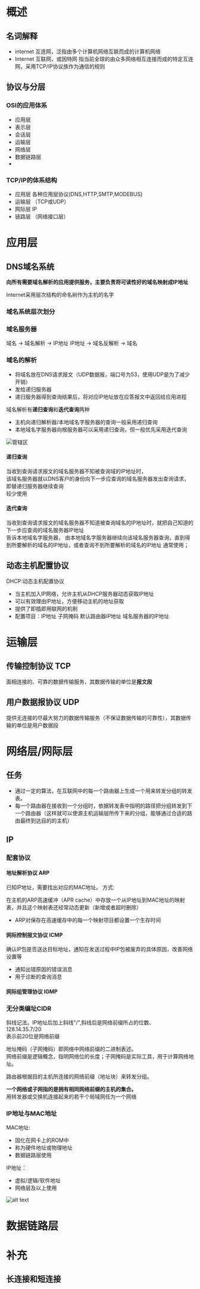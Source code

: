# 概述

## 名词解释

- internet 互连网，泛指由多个计算机网络互联而成的计算机网络     
- Internet 互联网，或因特网 指当前全球的由众多网络相互连接而成的特定互连网，采用TCP/IP协议族作为通信的规则


## 协议与分层

### OSI的应用体系

- 应用层
- 表示层
- 会话层
- 运输层
- 网络层
- 数据链路层
- 
### TCP/IP的体系结构

- 应用层  各种应用层协议(DNS,HTTP,SMTP,MODEBUS)
- 运输层 （TCP或UDP）
- 网际层  IP
- 链路层 （网络接口层）

# 应用层

## DNS域名系统  
**向所有需要域名解析的应用提供服务，主要负责将可读性好的域名映射成IP地址**  

Internet采用层次结构的命名树作为主机的名字

### 域名系统层次划分

### 域名服务器
域名 -> 域名解析 -> IP地址
IP地址  -> 域名反解析 -> 域名


### 域名的解析
- 将域名放在DNS请求报文（UDP数据报，端口号为53，使用UDP是为了减少开销）
- 发给递归服务器
- 递归服务器得到查询结果后，将对应IP地址放在应答报文中返回给应用进程

域名解析有**递归查询**和**迭代查询**两种    
- 主机向递归解析器/本地域名字服务器的查询一般采用递归查询
- 本地域名字服务器向根服务器可以采用递归查询，但一般优先采用迭代查询


![管辖区](image.png)

#### 递归查询
当收到查询请求报文的域名服务器不知被查询域的IP地址时，  
该域名服务器就以DNS客户的身份向下一步应查询的域名服务器发出查询请求，即替递归服务器继续查询     
较少使用

#### 迭代查询
当收到查询请求报文的域名服务器不知道被查询域名的IP地址时，就把自己知道的下一步应查询的域名服务器IP地址  
告诉本地域名字服务器， 由本地域名字服务器继续向该域名服务器查询，直到得到所要解析的域名的IP地址，或者查询不到所要解析的域名的IP地址 
通常使用；

## 动态主机配置协议
DHCP:动态主机配置协议
- 当主机加入IP网络，允许主机从DHCP服务器动态获取IP地址
- 可以有效理由IP地址，方便移动主机的地址获取
- 提供了即插即用联网的机制
- 配置项目：IP地址 子网掩码 默认路由器IP地址 域名服务器的IP地址

# 运输层

## 传输控制协议 TCP

面相连接的、可靠的数据传输服务，其数据传输的单位是**报文段**    


## 用户数据报协议 UDP

提供无连接的尽最大努力的数据传输服务（不保证数据传输的可靠性），其数据传输的单位是用户数据段




# 网络层/网际层

## 任务
- 通过一定的算法，在互联网中的每一个路由器上生成一个用来转发分组的转发表。  
- 每一个路由器在接收到一个分组时，依据转发表中指明的路径把分组转发到下一个路由器（这样就可以使源主机运输层所传下来的分组，能够通过合适的路由最终到达目的的主机）    

## IP

### 配套协议

#### 地址解析协议 **ARP**

已知IP地址，需要找出对应的MAC地址。 
方式:       

在主机的ARP高速缓冲（APR cache）中存放一个从IP地址到MAC地址的映射表，并且这个映射表还经常动态更新（新增或者超时删除）     

- ARP对保存在高速缓存中的每一个映射项目都设置一个生存时间

#### 网际控制报文协议 ICMP


确认IP包是否送达目标地址，通知在发送过程中IP包被废弃的具体原因，改善网络设置等

- 通知出错原因的错误消息
- 用于诊断的查询消息

#### 网际组管理协议 IGMP

### 无分类编址CIDR

斜线记法。IP地址后加上斜线"/",斜线后是网络前缀所占的位数、      
128.14.35.7/20  
表示前20位是网络前缀        

地址掩码（子网掩码）即网络中网络前缀的二进制表述。      
网络前缀是逻辑概念，指明网络位的长度；子网掩码是实际工具，用于计算网络地址。    


路由器根据目的主机所连接的网络前缀（地址块）来转发分组。


**一个网络或子网指的是拥有相同网络前缀的主机的集合。**      
用转发器或交换机连接起来的若干个局域网任为一个网络      


### IP地址与MAC地址

MAC地址:
- 固化在网卡上的ROM中
- 称为硬件地址或物理地址
- 数据链路层使用
  

IP地址：
- 虚拟/逻辑/软件地址
- 网络层及以上使用


![alt text](image-1.png)    
# 数据链路层


# 补充


## 长连接和短连接



